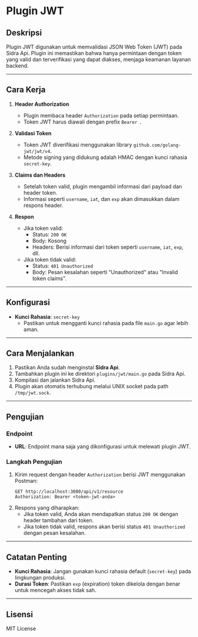 # Plugin JWT

## Deskripsi
Plugin JWT digunakan untuk memvalidasi JSON Web Token (JWT) pada Sidra Api. Plugin ini memastikan bahwa hanya permintaan dengan token yang valid dan terverifikasi yang dapat diakses, menjaga keamanan layanan backend.

---

## Cara Kerja
1. **Header Authorization**
   - Plugin membaca header `Authorization` pada setiap permintaan.
   - Token JWT harus diawali dengan prefix `Bearer `.

2. **Validasi Token**
   - Token JWT diverifikasi menggunakan library `github.com/golang-jwt/jwt/v4`.
   - Metode signing yang didukung adalah HMAC dengan kunci rahasia `secret-key`.

3. **Claims dan Headers**
   - Setelah token valid, plugin mengambil informasi dari payload dan header token.
   - Informasi seperti `username`, `iat`, dan `exp` akan dimasukkan dalam respons header.

4. **Respon**
   - Jika token valid:
     - Status: `200 OK`
     - Body: Kosong
     - Headers: Berisi informasi dari token seperti `username`, `iat`, `exp`, dll.
   - Jika token tidak valid:
     - Status: `401 Unauthorized`
     - Body: Pesan kesalahan seperti "Unauthorized" atau "Invalid token claims".

---

## Konfigurasi
- **Kunci Rahasia**: `secret-key`
  - Pastikan untuk mengganti kunci rahasia pada file `main.go` agar lebih aman.

---

## Cara Menjalankan
1. Pastikan Anda sudah menginstal **Sidra Api**.
2. Tambahkan plugin ini ke direktori `plugins/jwt/main.go` pada Sidra Api.
3. Kompilasi dan jalankan Sidra Api.
4. Plugin akan otomatis terhubung melalui UNIX socket pada path `/tmp/jwt.sock`.

---

## Pengujian

### Endpoint
- **URL**: Endpoint mana saja yang dikonfigurasi untuk melewati plugin JWT.

### Langkah Pengujian
1. Kirim request dengan header `Authorization` berisi JWT menggunakan Postman:
   ```plaintext
   GET http://localhost:3080/api/v1/resource
   Authorization: Bearer <token-jwt-anda>
   ```
2. Respons yang diharapkan:
   - Jika token valid, Anda akan mendapatkan status `200 OK` dengan header tambahan dari token.
   - Jika token tidak valid, respons akan berisi status `401 Unauthorized` dengan pesan kesalahan.

---

## Catatan Penting
- **Kunci Rahasia**: Jangan gunakan kunci rahasia default (`secret-key`) pada lingkungan produksi.
- **Durasi Token**: Pastikan `exp` (expiration) token dikelola dengan benar untuk mencegah akses tidak sah.

---

## Lisensi
MIT License
